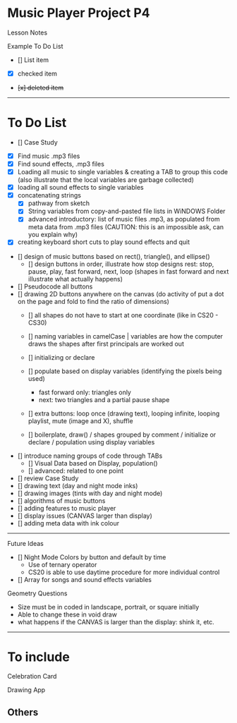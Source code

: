 # Music Player Project P4
Lesson Notes

Example To Do List
- [] List item
- [x] checked item
- <del> [x] deleted item </del>

---

# To Do List

- [] Case Study
- [x] Find music .mp3 files
- [x] Find sound effects, .mp3 files
- [x] Loading all music to single variables & creating a TAB to group this code (also illustrate that the local variables are garbage collected)
- [x] loading all sound effects to single variables
- [x] concatenating strings
  - [x] pathway from sketch
  - [x] String variables from copy-and-pasted file lists in WiNDOWS Folder
  - [x] advanced introductory: list of music files .mp3, as populated from meta data from .mp3 files (CAUTION: this is an impossible ask, can you explain why)
- [x] creating keyboard short cuts to play sound effects and quit
- [] design of music buttons based on rect(), triangle(), and ellipse()
  - [] design buttons in order, illustrate how stop designs rest: stop, pause, play, fast forward, next, loop (shapes in fast forward and next illustrate what actually happens)
- [] Pseudocode all buttons
- [] drawing 2D buttons anywhere on the canvas (do activity of put a dot on the page and fold to find the ratio of dimensions)
  - [] all shapes do not have to start at one coordinate (like in CS20 - CS30)
  - [] naming variables in camelCase | variables are how the computer draws the shapes after first principals are worked out
  - [] initializing or declare
  - [] populate based on display variables (identifying the pixels being used)
  
    - fast forward only: triangles only
    - next: two triangles and a partial pause shape
  - [] extra buttons: loop once (drawing text), looping infinite, looping playlist, mute (image and X), shuffle

  - [] boilerplate, draw() / shapes grouped by comment / initialize or declare / population using display variables
- [] introduce naming groups of code through TABs
  - [] Visual Data based on Display, population()
  - [] advanced: related to one point
- [] review Case Study
- [] drawing text (day and night mode inks)
- [] drawing images (tints with day and night mode)
- [] algorithms of music buttons
- [] adding features to music player
- [] display issues (CANVAS larger than display)
- [] adding meta data with ink colour

---

Future Ideas

- [] Night Mode Colors by button and default by time
  - Use of ternary operator
  - CS20 is able to use daytime procedure for more individual control
- [] Array for songs and sound effects variables

Geometry Questions
- Size must be in coded in landscape, portrait, or square initially
- Able to change these in void draw
- what happens if the CANVAS is larger than the display: shink it, etc.
---

# To include

Celebration Card

Drawing App

Others
---
